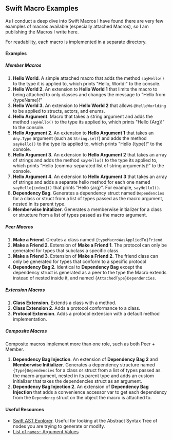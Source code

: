 ## Swift Macro Examples

As I conduct a deep dive into Swift Macros I have found there are very few examples of macros available (especially attached Macros), so I am publishing the Macros I write here.

For readability, each macro is implemented in a separate directory.



#### Examples

##### Member Macros

1. **Hello World**. A simple attached macro that adds the method `sayHello()` to the type it is applied to, which prints "Hello, World!" to the console.
2. **Hello World 2**. An extension to **Hello World 1** that limits the macro to being attached to only classes and changes the message to "Hello from {typeName}!"
3. **Hello World 3**. An extension to **Hello World 2** that allows `@HelloWorlding` to be applied to structs, actors, and enums.
4. **Hello Argument**. Macro that takes a string argument and adds the method `sayHello()` to the type its applied to, which prints "Hello {Arg}!" to the console.
5. **Hello Argument 2**. An extension to **Hello Argument 1** that takes an `Any.Type`  argument (such as `String.self`) and adds the method `sayHello()` to the type its applied to, which prints "Hello {type}!" to the console.
6. **Hello Argument 3**. An extension to **Hello Argument 2** that takes an array of strings and adds the method `sayHello()` to the type its applied to, which prints "Hello {comma-separated list of string arguments}!" to the console.
7. **Hello Argument 4**. An extension to **Hello Argument 3** that takes an array of strings and adds a separate hello method for each one named `sayHello{index}()` that prints "Hello {arg}". For example, `sayHello1()`.
8. **Dependency Bag**. Generates a dependency struct named `Dependencies` for a class or struct from a list of types passed as the macro argument, nested in its parent type.
9. **Memberwise Initalizer**. Generates a memberwise initializer for a class or structure from a list of types passed as the macro argument.

##### Peer Macros

1. **Make a Friend**. Creates a class named `{typeMacroWasAppliedTo}Friend`.
2. **Make a Friend 2**. Extension of **Make a Friend 1**. The protocol can only be generated for types that subclass a specific class.
3. **Make a Friend 3**. Extension of **Make a Friend 2**. The friend class can only be generated for types that conform to a specific protocol
4. **Dependency Bag 2**. Identical to **Dependency Bag** except the dependency struct is generated as a peer to the type the Macro extends instead of nested inside it, and named `{AttachedType}Dependencies`.

##### Extension Macros

1. **Class Extension**. Extends a class with a method.
2. **Class Extension 2**. Adds a protocol conformance to a class.
3. **Protocol Extension**. Adds a protocol extension with a default method implementation.

##### Composite Macros

Composite macros implement more than one role, such as both Peer + Member.

1. **Dependency Bag Injection**. An extension of **Dependency Bag 2** and **Memberwise Initializer**. Generates a dependency structure named `{Type}Dependencies` for a class or struct from a list of types passed as the macro argument, nested in its parent type and adds an custom initializer that takes the dependencies struct as an argument.
2. **Dependency Bag Injection 2**. An extension of **Dependency Bag Injection** that adds a convenience accessor var to get each dependency from the `Dependency` struct on the object the macro is attached to.

#### Useful Resources

* [Swift AST Explorer](https://swift-ast-explorer.com/). Useful for looking at the Abstract Syntax Tree of nodes you are trying to generate or modify.
* [List of `names:` Argument Values](https://docs.swift.org/swift-book/documentation/the-swift-programming-language/attributes#attached)